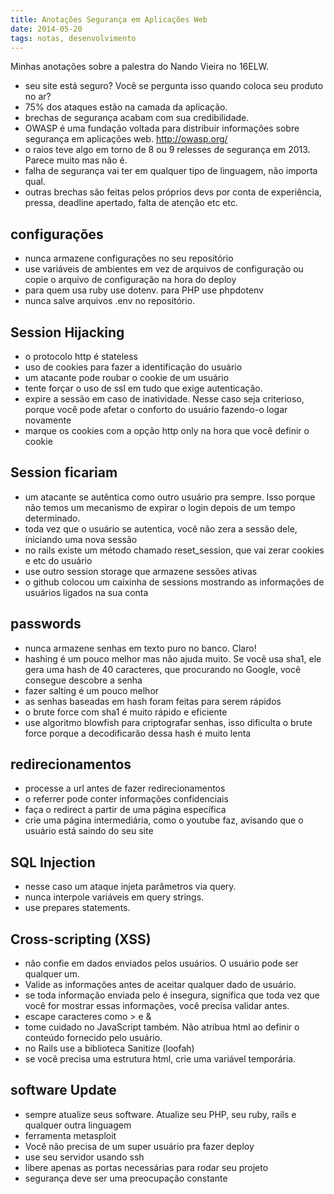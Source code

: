 ```yaml
---
title: Anotações Segurança em Aplicações Web
date: 2014-05-20
tags: notas, desenvolvimento
---
```


Minhas anotações sobre a palestra do Nando Vieira no 16ELW.

- seu site está seguro? Você se pergunta isso quando coloca seu produto no ar?
- 75% dos ataques estão na camada da aplicação.
- brechas de segurança acabam com sua credibilidade. 
- OWASP é uma fundação voltada para distribuir informações sobre segurança em aplicações web. http://owasp.org/
- o raios teve algo em torno de 8 ou 9 relesses de segurança em 2013. Parece muito mas não é.
- falha de segurança vai ter em qualquer tipo de linguagem, não importa qual.
- outras brechas são feitas pelos próprios devs por conta de experiência, pressa, deadline apertado, falta de atenção etc etc.

## configurações
- nunca armazene configurações no seu repositório
- use variáveis de ambientes em vez de arquivos de configuração ou copie o arquivo de configuração na hora do deploy
- para quem usa ruby use dotenv. para PHP use phpdotenv
- nunca salve arquivos .env no repositório. 

## Session Hijacking
- o protocolo http é stateless
- uso de cookies para fazer a identificação do usuário
- um atacante pode roubar o cookie de um usuário
- tente forçar o uso de ssl em tudo que exige autenticação. 
- expire a sessão em caso de inatividade. Nesse caso seja criterioso, porque você pode afetar o conforto do usuário fazendo-o logar novamente
- marque os cookies com a opção http only na hora que você definir o cookie

## Session ficariam
- um atacante se autêntica como outro usuário pra sempre. Isso porque não temos um mecanismo de expirar o login depois de um tempo determinado.
- toda vez que o usuário se autentica, você não zera a sessão dele, iniciando uma nova sessão
- no rails existe um método chamado reset_session, que vai zerar cookies e etc do usuário
- use outro session storage que armazene sessões ativas
- o github colocou um caixinha de sessions mostrando as informações de usuários ligados na sua conta

## passwords
- nunca armazene senhas em texto puro no banco. Claro!
- hashing é um pouco melhor mas não ajuda muito. Se você usa sha1, ele gera uma hash de 40 caracteres, que procurando no Google, você consegue descobre a senha
- fazer salting é um pouco melhor
- as senhas baseadas em hash foram feitas para serem rápidos
- o brute force com sha1 é muito rápido e eficiente
- use algoritmo blowfish para criptografar senhas, isso dificulta o brute force porque a decodificarão dessa hash é muito lenta

## redirecionamentos
- processe a url antes de fazer redirecionamentos
- o referrer pode conter informações confidenciais
- faça o redirect a partir de uma página específica
- crie uma página intermediária, como o youtube faz, avisando que o usuário está saindo do seu site

## SQL Injection
- nesse caso um ataque injeta parâmetros via query.
- nunca interpole variáveis em query strings.
- use prepares statements.

## Cross-scripting (XSS) 
- não confie em dados enviados pelos usuários. O usuário pode ser qualquer um.
- Valide as informações antes de aceitar qualquer dado de usuário.
- se toda informação enviada pelo é insegura, significa que toda vez que você for mostrar essas informações, você precisa validar antes.
- escape caracteres como > e &
- tome cuidado no JavaScript também. Não atribua html ao definir o conteúdo fornecido pelo usuário.
- no Rails use a biblioteca Sanitize (loofah)
- se você precisa uma estrutura html, crie uma variável temporária.

## software Update
- sempre atualize seus software. Atualize seu PHP, seu ruby, rails e qualquer outra linguagem
- ferramenta metasploit
- Você não precisa de um super usuário pra fazer deploy
- use seu servidor usando ssh
- libere apenas as portas necessárias para rodar seu projeto
- segurança deve ser uma preocupação constante
